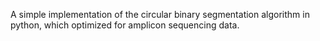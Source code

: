 A simple implementation of the circular binary segmentation algorithm in python, which optimized for amplicon sequencing data.
